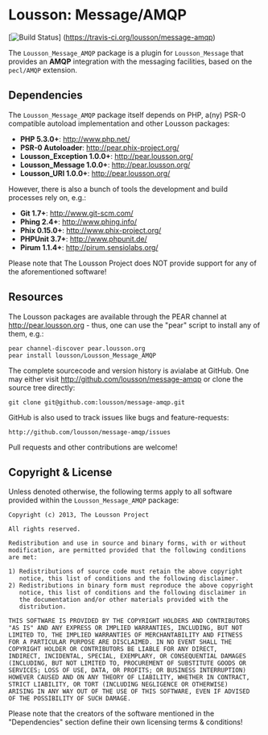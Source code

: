 Lousson: Message/AMQP
=====================

[![Build Status](https://travis-ci.org/lousson/message-amqp.png?branch=master)]
(https://travis-ci.org/lousson/message-amqp)

The `Lousson_Message_AMQP` package is a plugin for `Lousson_Message` that
provides an **AMQP** integration with the messaging facilities, based on the
`pecl/AMQP` extension.


Dependencies
------------

The `Lousson_Message_AMQP` package itself depends on PHP, a(ny) PSR-0
compatible autoload implementation and other Lousson packages:

- **PHP 5.3.0+**:                           http://www.php.net/
- **PSR-0 Autoloader**:                     http://pear.phix-project.org/
- **Lousson_Exception 1.0.0+**:             http://pear.lousson.org/
- **Lousson_Message 1.0.0+**:               http://pear.lousson.org/
- **Lousson_URI 1.0.0+**:                   http://pear.lousson.org/

However, there is also a bunch of tools the development and build
processes rely on, e.g.:

- **Git 1.7+**:                             http://www.git-scm.com/
- **Phing 2.4+**:                           http://www.phing.info/
- **Phix 0.15.0+**:                         http://www.phix-project.org/
- **PHPUnit 3.7+**:                         http://www.phpunit.de/
- **Pirum 1.1.4+**:                         http://pirum.sensiolabs.org/

Please note that The Lousson Project does NOT provide support for any of
the aforementioned software!


Resources
---------

The Lousson packages are available through the PEAR channel at
http://pear.lousson.org - thus, one can use the "pear" script to
install any of them, e.g.:

	pear channel-discover pear.lousson.org
	pear install lousson/Lousson_Message_AMQP

The complete sourcecode and version history is avialabe at GitHub.
One may either visit http://github.com/lousson/message-amqp or clone
the source tree directly:

	git clone git@github.com:lousson/message-amqp.git

GitHub is also used to track issues like bugs and feature-requests:

	http://github.com/lousson/message-amqp/issues

Pull requests and other contributions are welcome!


Copyright & License
-------------------

Unless denoted otherwise, the following terms apply to all software
provided within the `Lousson_Message_AMQP` package:

	Copyright (c) 2013, The Lousson Project

	All rights reserved.

	Redistribution and use in source and binary forms, with or without
	modification, are permitted provided that the following conditions
	are met:

	1) Redistributions of source code must retain the above copyright
	   notice, this list of conditions and the following disclaimer.
	2) Redistributions in binary form must reproduce the above copyright
	   notice, this list of conditions and the following disclaimer in
	   the documentation and/or other materials provided with the
	   distribution.

	THIS SOFTWARE IS PROVIDED BY THE COPYRIGHT HOLDERS AND CONTRIBUTORS
	"AS IS" AND ANY EXPRESS OR IMPLIED WARRANTIES, INCLUDING, BUT NOT
	LIMITED TO, THE IMPLIED WARRANTIES OF MERCHANTABILITY AND FITNESS
	FOR A PARTICULAR PURPOSE ARE DISCLAIMED. IN NO EVENT SHALL THE
	COPYRIGHT HOLDER OR CONTRIBUTORS BE LIABLE FOR ANY DIRECT,
	INDIRECT, INCIDENTAL, SPECIAL, EXEMPLARY, OR CONSEQUENTIAL DAMAGES
	(INCLUDING, BUT NOT LIMITED TO, PROCUREMENT OF SUBSTITUTE GOODS OR
	SERVICES; LOSS OF USE, DATA, OR PROFITS; OR BUSINESS INTERRUPTION)
	HOWEVER CAUSED AND ON ANY THEORY OF LIABILITY, WHETHER IN CONTRACT,
	STRICT LIABILITY, OR TORT (INCLUDING NEGLIGENCE OR OTHERWISE)
	ARISING IN ANY WAY OUT OF THE USE OF THIS SOFTWARE, EVEN IF ADVISED
	OF THE POSSIBILITY OF SUCH DAMAGE.

Please note that the creators of the software mentioned in the
"Dependencies" section define their own licensing terms & conditions!

